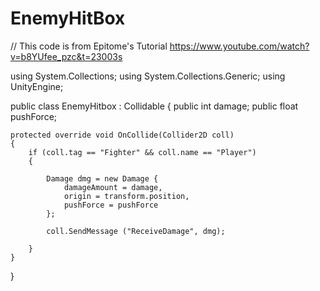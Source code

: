# EnemyHitBox
// This code is from Epitome's Tutorial https://www.youtube.com/watch?v=b8YUfee_pzc&t=23003s

using System.Collections;
using System.Collections.Generic;
using UnityEngine;

public class EnemyHitbox : Collidable 
{
	public int damage;
	public float pushForce;

	protected override void OnCollide(Collider2D coll)
	{
		if (coll.tag == "Fighter" && coll.name == "Player") 
		{
			
			Damage dmg = new Damage {
				damageAmount = damage,
				origin = transform.position,
				pushForce = pushForce
			};

			coll.SendMessage ("ReceiveDamage", dmg);

		}
	}

}
